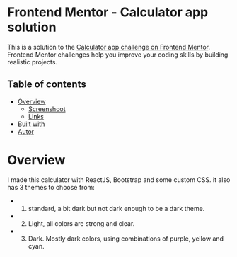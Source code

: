 # Frontend Mentor - Calculator app solution

This is a solution to the [Calculator app challenge on Frontend Mentor](https://www.frontendmentor.io/challenges/calculator-app-9lteq5N29). Frontend Mentor challenges help you improve your coding skills by building realistic projects. 

## Table of contents

- [Overview](#overview)
    - [Screenshoot](#screenshot)
    - [Links](#links)
- [Built with](#built-with)
- [Autor](#autor)

# Overview

I made this calculator with ReactJS, Bootstrap and some custom CSS. it also has 3 themes to choose from:

- 1. standard, a bit dark but not dark enough to be a dark theme.

- 2. Light, all colors are strong and clear.

- 3. Dark. Mostly dark colors, using combinations of purple, yellow and cyan.